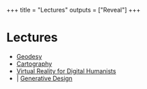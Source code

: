 +++
title = "Lectures"
outputs = ["Reveal"]
+++

# Lectures

* [<i class="ms ms-txt"></i> Geodesy](/lectures/geodesy/)
* [<i class="ms ms-txt"></i> Cartography](/lectures/cartography/)
* [<i class="ms ms-txt"></i> Virtual Reality for Digital Humanists](/lectures/vr/)
* [<i class="ms ms-action-camera"></i>](https://youtu.be/_cqwgFKCRyU) | [<i class="ms ms-txt"></i> Generative Design](/lectures/generative-design/)
